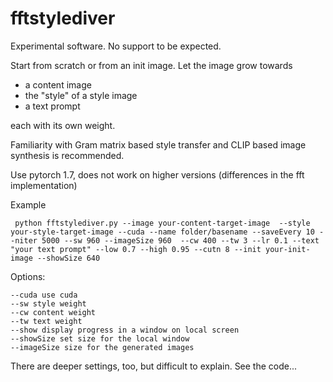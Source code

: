 # fftstylediver

Experimental software. No support to be expected.

Start from scratch or from an init image. Let the image grow towards

* a content image
* the "style" of a style image
* a text prompt

each with its own weight.

Familiarity with Gram matrix based style transfer and CLIP based image synthesis is recommended.

Use pytorch 1.7, does not work on higher versions (differences in the fft implementation)

Example

```
 python fftstylediver.py --image your-content-target-image  --style your-style-target-image --cuda --name folder/basename --saveEvery 10 --niter 5000 --sw 960 --imageSize 960  --cw 400 --tw 3 --lr 0.1 --text "your text prompt" --low 0.7 --high 0.95 --cutn 8 --init your-init-image --showSize 640
```

 
 Options:
 ```
 --cuda use cuda
 --sw style weight
 --cw content weight
 --tw text weight
 --show display progress in a window on local screen
 --showSize set size for the local window
 --imageSize size for the generated images
 ```

There are deeper settings, too, but difficult to explain. See the code...
 
 
 
 
